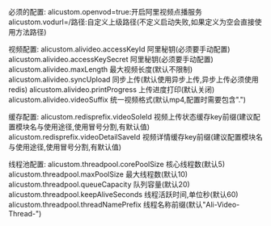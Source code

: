 必须的配置:
alicustom.openvod=true:开启阿里视频点播服务
alicustom.vodurl=/路径:自定义上级路径(不定义启动失败,如果定义为空会直接使用方法路径)

视频配置:
alicustom.alivideo.accessKeyId 阿里秘钥(必须要手动配置)
alicustom.alivideo.accessKeySecret 阿里秘钥(必须要手动配置)
alicustom.alivideo.maxLength 最大视频长度(默认不限制)
alicustom.alivideo.syncUpload 同步上传(默认使用异步上传,异步上传必须使用redis)
alicustom.alivideo.printProgress 上传进度打印(默认关闭)
alicustom.alivideo.videoSuffix 统一视频格式(默认mp4,配置时需要包含".")

缓存配置:
alicustom.redisprefix.videoSoleId 视频上传状态缓存key前缀(建议配置模块名与使用途径,使用冒号分割,有默认值)
alicustom.redisprefix.videoDetailSaveId 视频详情缓存key前缀(建议配置模块名与使用途径,使用冒号分割,有默认值)

线程池配置:
alicustom.threadpool.corePoolSize 核心线程数(默认5)
alicustom.threadpool.maxPoolSize 最大线程数(默认10)
alicustom.threadpool.queueCapacity 队列容量(默认20)
alicustom.threadpool.keepAliveSeconds 线程活跃时间,单位秒(默认60)
alicustom.threadpool.threadNamePrefix 线程名称前缀(默认"Ali-Video-Thread-")

